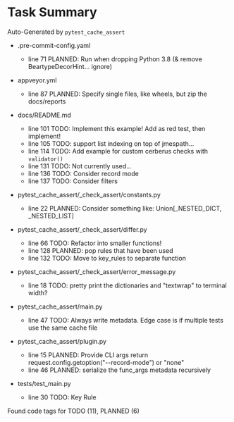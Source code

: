 # Task Summary

Auto-Generated by `pytest_cache_assert`

- .pre-commit-config.yaml
    - line  71 PLANNED: Run when dropping Python 3.8 (& remove BeartypeDecorHint... ignore)

- appveyor.yml
    - line  87 PLANNED: Specify single files, like wheels, but zip the docs/reports

- docs/README.md
    - line 101    TODO: Implement this example! Add as red test, then implement!
    - line 105    TODO: support list indexing on top of jmespath...
    - line 114    TODO: Add example for custom cerberus checks with `validator()`
    - line 131    TODO: Not currently used...
    - line 136    TODO: Consider record mode
    - line 137    TODO: Consider filters

- pytest_cache_assert/_check_assert/constants.py
    - line  22 PLANNED: Consider something like: Union[_NESTED_DICT, _NESTED_LIST]

- pytest_cache_assert/_check_assert/differ.py
    - line  66    TODO: Refactor into smaller functions!
    - line 128 PLANNED: pop rules that have been used
    - line 132    TODO: Move to key_rules to separate function

- pytest_cache_assert/_check_assert/error_message.py
    - line  18    TODO: pretty print the dictionaries and "textwrap" to terminal width?

- pytest_cache_assert/main.py
    - line  47    TODO: Always write metadata. Edge case is if multiple tests use the same cache file

- pytest_cache_assert/plugin.py
    - line  15 PLANNED: Provide CLI args return request.config.getoption("--record-mode") or "none"
    - line  46 PLANNED: serialize the func_args metadata recursively

- tests/test_main.py
    - line  30    TODO: Key Rule

Found code tags for TODO (11), PLANNED (6)

<!-- calcipy:skip_tags -->
